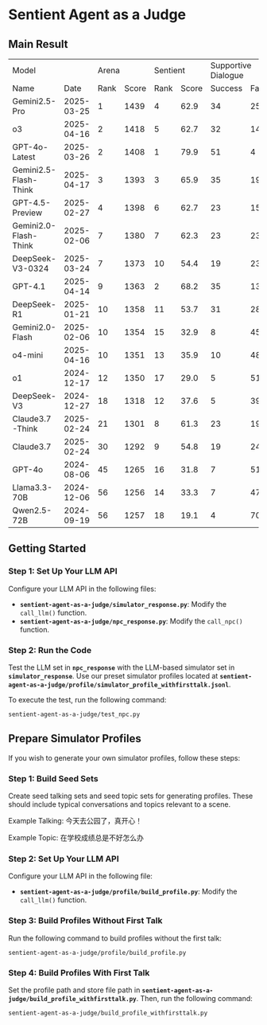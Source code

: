 # Sentient Agent as a Judge
## Main Result


<table>
<tbody>
    <tr>
        <td colspan="2">Model</th><td colspan="2">Arena </th><td colspan="2">Sentient</th><td colspan="2">Supportive Dialogue </th>
    <tr>
    <tr>
        <td>Name</td>
        <td>Date</td>
        <td>Rank</td>
        <td>Score</td>
        <td>Rank</td>
        <td>Score</td>
        <td>Success</td>
        <td>Failure</td>
    </tr>
    <tr>
        <td>Gemini2.5-Pro</td>
        <td>2025-03-25</td>
        <td>1</td>
        <td>1439</td>
        <td>4</td>
        <td>62.9</td>
        <td>34</td>
        <td>25</td>
    </tr>
  <tr>
    <td>o3</td>
    <td>2025-04-16</td>
    <td>2</td>
    <td>1418</td>
    <td>5</td>
    <td>62.7</td>
    <td>32</td>
    <td>14</td>
</tr>

<tr>
    <td>GPT-4o-Latest</td>
    <td>2025-03-26</td>
    <td>2</td>
    <td>1408</td>
    <td>1</td>
    <td>79.9</td>
    <td>51</td>
    <td>4</td>
</tr>

<tr>
    <td>Gemini2.5-Flash-Think</td>
    <td>2025-04-17</td>
    <td>3</td>
    <td>1393</td>
    <td>3</td>
    <td>65.9</td>
    <td>35</td>
    <td>19</td>
</tr>

<tr>
    <td>GPT-4.5-Preview</td>
    <td>2025-02-27</td>
    <td>4</td>
    <td>1398</td>
    <td>6</td>
    <td>62.7</td>
    <td>23</td>
    <td>15</td>
</tr>

<tr>
    <td>Gemini2.0-Flash-Think</td>
    <td>2025-02-06</td>
    <td>7</td>
    <td>1380</td>
    <td>7</td>
    <td>62.3</td>
    <td>23</td>
    <td>23</td>
</tr>

<tr>
    <td>DeepSeek-V3-0324</td>
    <td>2025-03-24</td>
    <td>7</td>
    <td>1373</td>
    <td>10</td>
    <td>54.4</td>
    <td>19</td>
    <td>23</td>
</tr>

<tr>
    <td>GPT-4.1</td>
    <td>2025-04-14</td>
    <td>9</td>
    <td>1363</td>
    <td>2</td>
    <td>68.2</td>
    <td>35</td>
    <td>13</td>
</tr>

<tr>
    <td>DeepSeek-R1</td>
    <td>2025-01-21</td>
    <td>10</td>
    <td>1358</td>
    <td>11</td>
    <td>53.7</td>
    <td>31</td>
    <td>28</td>
</tr>

<tr>
    <td>Gemini2.0-Flash</td>
    <td>2025-02-06</td>
    <td>10</td>
    <td>1354</td>
    <td>15</td>
    <td>32.9</td>
    <td>8</td>
    <td>45</td>
</tr>

<tr>
    <td>o4-mini</td>
    <td>2025-04-16</td>
    <td>10</td>
    <td>1351</td>
    <td>13</td>
    <td>35.9</td>
    <td>10</td>
    <td>48</td>
</tr>

<tr>
    <td>o1</td>
    <td>2024-12-17</td>
    <td>12</td>
    <td>1350</td>
    <td>17</td>
    <td>29.0</td>
    <td>5</td>
    <td>51</td>
</tr>

<tr>
    <td>DeepSeek-V3</td>
    <td>2024-12-27</td>
    <td>18</td>
    <td>1318</td>
    <td>12</td>
    <td>37.6</td>
    <td>5</td>
    <td>39</td>
</tr>

<tr>
    <td>Claude3.7-Think</td>
    <td>2025-02-24</td>
    <td>21</td>
    <td>1301</td>
    <td>8</td>
    <td>61.3</td>
    <td>23</td>
    <td>19</td>
</tr>

<tr>
    <td>Claude3.7</td>
    <td>2025-02-24</td>
    <td>30</td>
    <td>1292</td>
    <td>9</td>
    <td>54.8</td>
    <td>19</td>
    <td>24</td>
</tr>

<tr>
    <td>GPT-4o</td>
    <td>2024-08-06</td>
    <td>45</td>
    <td>1265</td>
    <td>16</td>
    <td>31.8</td>
    <td>7</td>
    <td>51</td>
</tr>

<tr>
    <td>Llama3.3-70B</td>
    <td>2024-12-06</td>
    <td>56</td>
    <td>1256</td>
    <td>14</td>
    <td>33.3</td>
    <td>7</td>
    <td>47</td>
</tr>

<tr>
    <td>Qwen2.5-72B</td>
    <td>2024-09-19</td>
    <td>56</td>
    <td>1257</td>
    <td>18</td>
    <td>19.1</td>
    <td>4</td>
    <td>70</td>
</tr>
</table>

## Getting Started

### Step 1: Set Up Your LLM API

Configure your LLM API in the following files:

- **`sentient-agent-as-a-judge/simulator_response.py`**: Modify the `call_llm()` function.
- **`sentient-agent-as-a-judge/npc_response.py`**: Modify the `call_npc()` function.

### Step 2: Run the Code

Test the LLM set in **`npc_response`** with the LLM-based simulator set in **`simulator_response`**. Use our preset simulator profiles located at **`sentient-agent-as-a-judge/profile/simulator_profile_withfirsttalk.jsonl`**.

To execute the test, run the following command:

```python3
sentient-agent-as-a-judge/test_npc.py
```

## Prepare Simulator Profiles

If you wish to generate your own simulator profiles, follow these steps:

### Step 1: Build Seed Sets

Create seed talking sets and seed topic sets for generating profiles. These should include typical conversations and topics relevant to a scene.

Example Talking: 今天去公园了，真开心！

Example Topic: 在学校成绩总是不好怎么办

### Step 2: Set Up Your LLM API

Configure your LLM API in the following file:

- **`sentient-agent-as-a-judge/profile/build_profile.py`**: Modify the `call_llm()` function.

### Step 3: Build Profiles Without First Talk

Run the following command to build profiles without the first talk:
```python3
sentient-agent-as-a-judge/profile/build_profile.py
```

### Step 4: Build Profiles With First Talk

Set the profile path and store file path in **`sentient-agent-as-a-judge/build_profile_withfirsttalk.py`**. Then, run the following command:
```python3
sentient-agent-as-a-judge/build_profile_withfirsttalk.py
```


